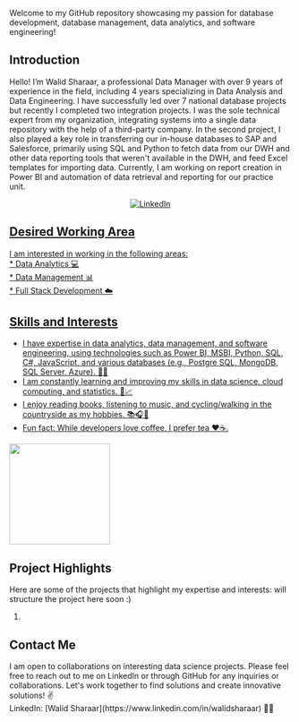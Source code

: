 <p> Welcome to my GitHub repository showcasing my passion for database development, database management, data analytics, and software engineering!  </p>
<h2>  Introduction </h2>
<p>
Hello! I’m Walid Sharaar, a professional Data Manager with over 9 years of experience in the field, including 4 years specializing in Data Analysis and Data Engineering. I have successfully led over 7 national database projects but recently I completed two integration projects. I was the sole technical expert from my organization, integrating systems into a single data repository with the help of a third-party company. In the second project, I also played a key role in transferring our in-house databases to SAP and Salesforce, primarily using SQL and Python to fetch data from our DWH and other data reporting tools that weren't available in the DWH, and feed Excel templates for importing data. Currently, I am working on report creation in Power BI and automation of data retrieval and reporting for our practice unit.
</p>

<!--<h4 align="center"> a Software Engineer who is a Data Science enthusiast based in Hamburg, Germany. </h4> <br> -->
<p align = "center">
<a href="https://www.linkedin.com/in/walidsharaar" target="_blank"><img src="https://img.shields.io/badge/LinkedIn-%230077B5.svg?&style=flat square&logo=linkedin&logoColor=white" alt="LinkedIn">
</p>
<h2>Desired Working Area</h2> 
<p>
I am interested in working in the following areas:</br>
* Data Analytics 💻</br>
* Data Management 📊</br>
* Full Stack Development ☁️ </br>
</p>

<h2>Skills and Interests</h2> 
<p>

* I have expertise in data analytics, data management, and software engineering, using technologies such as Power BI, MSBI, Python, SQL, C#, JavaScript, and various databases (e.g., Postgre SQL, MongoDB, SQL Server, Azure). 💼🔧</br>
* I am constantly learning and improving my skills in data science, cloud computing, and statistics. 🌱📈 </br>
* I enjoy reading books, listening to music, and cycling/walking in the countryside as my hobbies. 📚🎧🚴‍ </br>
* Fun fact: While developers love coffee, I prefer tea ❤️☕️. </br>
</p>

 <p >
<a  href="https://github.com/walidsharaar">
  <img height="180em" src="https://github-readme-stats.vercel.app/api/top-langs/?username=walidsharaar&theme=buefy&layout=compact" />
</a>
</p>
 <h2>Project Highlights</h2>
 <p>Here are some of the projects that highlight my expertise and interests: will structure the project here soon :)
<ol>
  <li></li>
</ol>
</p>
  
  <h2>Contact Me</h2>
  <p>
I am open to collaborations on interesting data science projects. Please feel free to reach out to me on LinkedIn or through GitHub for any inquiries or collaborations. Let's work together to find solutions and create innovative solutions! ✌️
  </br>
  LinkedIn: [Walid Sharaar](https://www.linkedin.com/in/walidsharaar)  💼🔗
</p>
<!--
<img alt="GIF" src="https://github.com/walidsharaar/walidsharaar/blob/main/code.gif?raw=true" width="600" height="320" align="center" />

### 🛠 &nbsp;Tech Stack
-  💻 &nbsp; Python | Javascript 
-  📊 &nbsp; Power BI | Tableau 
-  🌐 &nbsp; HTML | CSS | Bootstrap | Material UI | Node.js | ReactJS
-  🛢  &nbsp; SQL | MS SQL |PostgreSQL 
-  🔧 &nbsp; Visual Studio | Git | Github | Postman API | Markdown 
-->


